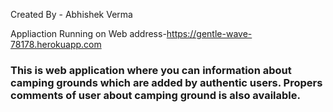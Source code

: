 Created By - Abhishek Verma

Appliaction Running on Web address-https://gentle-wave-78178.herokuapp.com

### This is web application where you can information about camping grounds which are added by authentic users. Propers comments of user about camping ground is also available.
